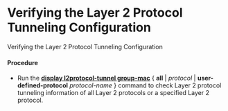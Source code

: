 Verifying the Layer 2 Protocol Tunneling Configuration
======================================================

Verifying the Layer 2 Protocol Tunneling Configuration

#### Procedure

* Run the [**display l2protocol-tunnel group-mac**](cmdqueryname=display+l2protocol-tunnel+group-mac) { **all** | *protocol* | **user-defined-protocol** *protocol-name* } command to check Layer 2 protocol tunneling information of all Layer 2 protocols or a specified Layer 2 protocol.